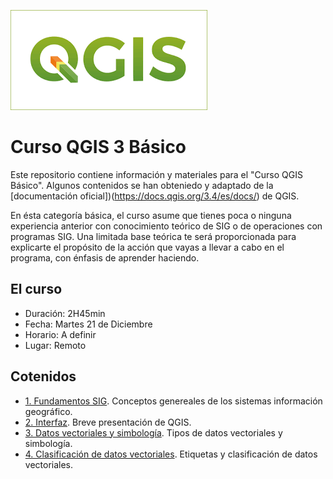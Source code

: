 ![Logo](/logo.png)

# Curso QGIS 3 Básico
Este repositorio contiene información y materiales para el "Curso QGIS Básico". Algunos contenidos se han obteniedo y adaptado de la [documentación oficial])(https://docs.qgis.org/3.4/es/docs/) de QGIS.

En ésta categoría básica, el curso asume que tienes poca o ninguna experiencia anterior con conocimiento teórico de SIG o de operaciones con programas SIG.
Una limitada base teórica te será proporcionada para explicarte el propósito de la acción que vayas a llevar a cabo en el programa, con énfasis de aprender haciendo.
<!--Cuando completes el curso, tendrás un concepto de las posibilidades del SIG mejorado, y cómo aprovechar su poder a través de QGIS. !-->

## El curso

<!--  Duración: 20 horas !-->
- Duración: 2H45min
- Fecha: Martes 21 de Diciembre
- Horario: A definir
- Lugar: Remoto

## Cotenidos

* [1. Fundamentos SIG](fundamentos/fundamentos.md). Conceptos genereales de los sistemas información geográfico.
* [2. Interfaz](interfaz/interfaz.md). Breve presentación de QGIS.
* [3. Datos vectoriales y simbología](vectoriales/vectoriales.md). Tipos de datos vectoriales y simbología.
* [4. Clasificación de datos vectoriales](clasificacion/clasificacion.md). Etiquetas y clasificación de datos vectoriales.

<!-- 
* [5. Creación de mapas](composicion/composicion.md). Composición de mapas.
* [6. Creando Datos Vectoriales](creacion/creacion.md). Crear nuevos conjuntos de datos por completo. Creación y edición vectorial.

* [Goservicios](geoservicios/geoservicios.md). Conexión a servicios WMS, WFS y WCS de la OGC.

* [Calculadora de campos](calculadora/calculadora.md). Cálculo de atributos.
* [Análisis espacial](analisis/analisis.md). Análisis de distancia y superposición.
* [Automatización](automatizacion/automatizacion.md). Introducción a la modelización de procesos espaciales.
* [Potencialidades](potencialidades/potencialidades.md). Ejemplos de herramientas avanzadas de análisis.
!-->
